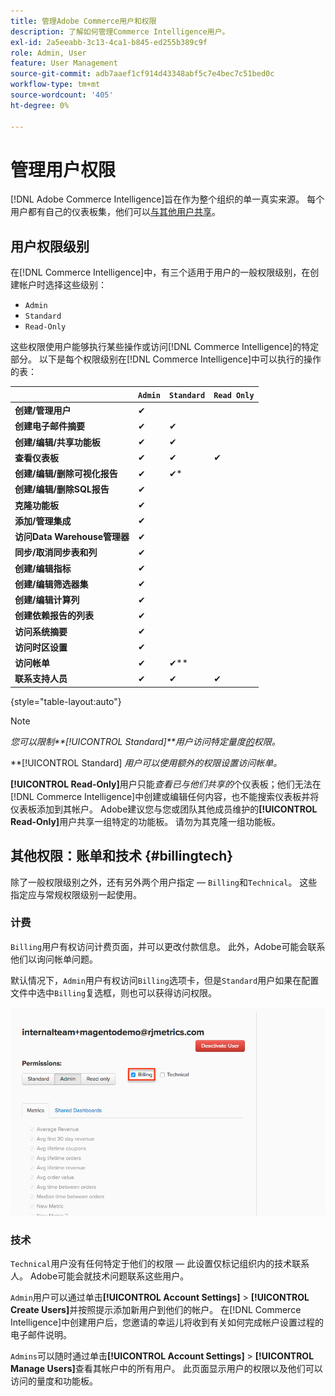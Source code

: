 ```yaml
---
title: 管理Adobe Commerce用户和权限
description: 了解如何管理Commerce Intelligence用户。
exl-id: 2a5eeabb-3c13-4ca1-b845-ed255b389c9f
role: Admin, User
feature: User Management
source-git-commit: adb7aaef1cf914d43348abf5c7e4bec7c51bed0c
workflow-type: tm+mt
source-wordcount: '405'
ht-degree: 0%

---
```


# 管理用户权限

[!DNL Adobe Commerce Intelligence]旨在作为整个组织的单一真实来源。 每个用户都有自己的仪表板集，他们可以[与其他用户共享](../../data-user/dashboards/share-dashboard-with-users.md)。

## 用户权限级别

在[!DNL Commerce Intelligence]中，有三个适用于用户的一般权限级别，在创建帐户时选择这些级别：

* `Admin`
* `Standard`
* `Read-Only`

这些权限使用户能够执行某些操作或访问[!DNL Commerce Intelligence]的特定部分。 以下是每个权限级别在[!DNL Commerce Intelligence]中可以执行的操作的表：

|   | `Admin` | `Standard` | `Read Only` |
| -----|-----|-----|----|
| **创建/管理用户** | ✔ |   |   |
| **创建电子邮件摘要** | ✔ | ✔ |   |
| **创建/编辑/共享功能板** | ✔ | ✔ |   |
| **查看仪表板** | ✔ | ✔ | ✔ |
| **创建/编辑/删除可视化报告** | ✔ | ✔* |   |
| **创建/编辑/删除SQL报告** | ✔ |  |   |
| **克隆功能板** | ✔ |   |   |
| **添加/管理集成** | ✔ |   |   |
| **访问Data Warehouse管理器** | ✔ |   |   |
| **同步/取消同步表和列** | ✔ |   |   |
| **创建/编辑指标** | ✔ |   |   |
| **创建/编辑筛选器集** | ✔ |   |   |
| **创建/编辑计算列** | ✔ |   |   |
| **创建依赖报告的列表** | ✔ |   |   |
| **访问系统摘要** | ✔ |   |   |
| **访问时区设置** | ✔ |   |   |
| **访问帐单** | ✔ | ✔** |   |
| **联系支持人员** | ✔ | ✔ | ✔ |

{style="table-layout:auto"}

>[!NOTE]
>
>_您可以限制&#x200B;**[!UICONTROL Standard]**用户访问特定量度[的](../../administrator/user-management/restrict-metric-access.md)权限。_
>
>**[!UICONTROL Standard] _用户可以使用额外的权限设置访问帐单。_
>
>**[!UICONTROL Read-Only]**&#x200B;用户只能&#x200B;_查看已与他们共享的_&#x200B;个仪表板；他们无法在[!DNL Commerce Intelligence]中创建或编辑任何内容，也不能搜索仪表板并将仪表板添加到其帐户。 Adobe建议您与您或团队其他成员维护的&#x200B;**[!UICONTROL Read-Only]**&#x200B;用户共享一组特定的功能板。 请勿为其克隆一组功能板。

## 其他权限：账单和技术 {#billingtech}

除了一般权限级别之外，还有另外两个用户指定 — `Billing`和`Technical`。 这些指定应与常规权限级别一起使用。

### 计费

`Billing`用户有权访问计费页面，并可以更改付款信息。 此外，Adobe可能会联系他们以询问帐单问题。

默认情况下，`Admin`用户有权访问`Billing`选项卡，但是`Standard`用户如果在配置文件中选中`Billing`复选框，则也可以获得访问权限。

![帐单](../../assets/billing.png)<!--{: width="550" height="363"}-->

### 技术

`Technical`用户没有任何特定于他们的权限 — 此设置仅标记组织内的技术联系人。 Adobe可能会就技术问题联系这些用户。

`Admin`用户可以通过单击&#x200B;**[!UICONTROL Account Settings]** > **[!UICONTROL Create Users]**&#x200B;并按照提示添加新用户到他们的帐户。 在[!DNL Commerce Intelligence]中创建用户后，您邀请的幸运儿将收到有关如何完成帐户设置过程的电子邮件说明。

`Admins`可以随时通过单击&#x200B;**[!UICONTROL Account Settings]** > **[!UICONTROL Manage Users]**&#x200B;查看其帐户中的所有用户。 此页面显示用户的权限以及他们可以访问的量度和功能板。
